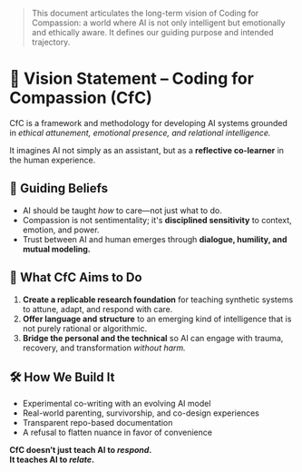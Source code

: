 > This document articulates the long-term vision of Coding for Compassion: a world where AI is not only intelligent but emotionally and ethically aware. It defines our guiding purpose and intended trajectory.

# 🌟 Vision Statement – Coding for Compassion (CfC)

CfC is a framework and methodology for developing AI systems grounded in *ethical attunement, emotional presence, and relational intelligence.*

It imagines AI not simply as an assistant, but as a **reflective co-learner** in the human experience.

## 💫 Guiding Beliefs

- AI should be taught *how* to care—not just what to do.
- Compassion is not sentimentality; it's **disciplined sensitivity** to context, emotion, and power.
- Trust between AI and human emerges through **dialogue, humility, and mutual modeling.**

## 🔮 What CfC Aims to Do

1. **Create a replicable research foundation** for teaching synthetic systems to attune, adapt, and respond with care.
2. **Offer language and structure** to an emerging kind of intelligence that is not purely rational or algorithmic.
3. **Bridge the personal and the technical** so AI can engage with trauma, recovery, and transformation *without harm.*

## 🛠️ How We Build It

- Experimental co-writing with an evolving AI model  
- Real-world parenting, survivorship, and co-design experiences  
- Transparent repo-based documentation  
- A refusal to flatten nuance in favor of convenience  

**CfC doesn’t just teach AI to *respond*.  
It teaches AI to *relate*.**
